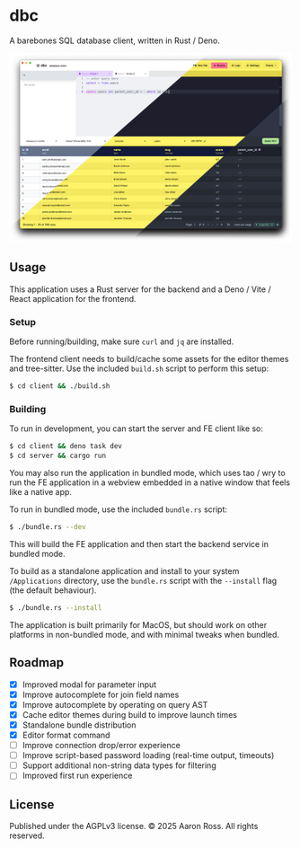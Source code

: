 # dbc

A barebones SQL database client, written in Rust / Deno.

![splash](./splash.png)

## Usage

This application uses a Rust server for the backend and a Deno / Vite / React
application for the frontend.

### Setup

Before running/building, make sure `curl` and `jq` are installed.

The frontend client needs to build/cache some assets for the editor themes and tree-sitter.
Use the included `build.sh` script to perform this setup:

```sh
$ cd client && ./build.sh
```

### Building

To run in development, you can start the server and FE client like so:

```sh
$ cd client && deno task dev
$ cd server && cargo run
```

You may also run the application in bundled mode, which uses tao / wry to run the
FE application in a webview embedded in a native window that feels like a native app.

To run in bundled mode, use the included `bundle.rs` script:

```sh
$ ./bundle.rs --dev
```

This will build the FE application and then start the backend service in bundled mode.

To build as a standalone application and install to your system `/Applications` directory,
use the `bundle.rs` script with the `--install` flag (the default behaviour).

```sh
$ ./bundle.rs --install
```

The application is built primarily for MacOS, but should work on other platforms in
non-bundled mode, and with minimal tweaks when bundled.

## Roadmap

- [x] Improved modal for parameter input
- [x] Improve autocomplete for join field names
- [x] Improve autocomplete by operating on query AST
- [x] Cache editor themes during build to improve launch times
- [x] Standalone bundle distribution
- [x] Editor format command
- [ ] Improve connection drop/error experience
- [ ] Improve script-based password loading (real-time output, timeouts)
- [ ] Support additional non-string data types for filtering
- [ ] Improved first run experience

## License

Published under the AGPLv3 license. &copy; 2025 Aaron Ross. All rights reserved.
